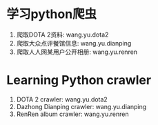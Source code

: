 # 学习python爬虫
1. 爬取DOTA 2资料: wang.yu.dota2
2. 爬取大众点评餐馆信息: wang.yu.dianping
3. 爬取人人网某用户公开相册: wang.yu.renren

# Learning Python crawler
1. DOTA 2 crawler: wang.yu.dota2
2. Dazhong Dianping crawler: wang.yu.dianping
3. RenRen album crawler: wang.yu.renren
